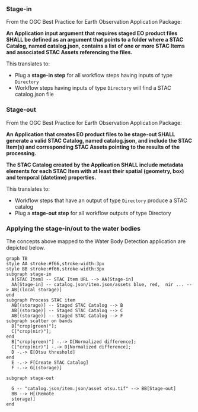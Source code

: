 

### Stage-in

From the OGC Best Practice for Earth Observation Application Package:

**An Application input argument that requires staged EO product files SHALL be defined as an argument that points to a folder where a STAC Catalog, named catalog.json, contains a list of one or more STAC Items and associated STAC Assets referencing the files.**

This translates to:

* Plug a **stage-in step** for all workflow steps having inputs of type `Directory`
* Workflow steps having inputs of type `Directory` will find a STAC catalog.json file

### Stage-out

From the OGC Best Practice for Earth Observation Application Package:

**An Application that creates EO product files to be stage-out SHALL generate a valid STAC Catalog, named catalog.json, and include the STAC Item(s) and corresponding STAC Assets pointing to the results of the processing.**

**The STAC Catalog created by the Application SHALL include metadata elements for each STAC Item with at least their spatial (geometry, box) and temporal (datetime) properties.**

This translates to:

* Workflow steps that have an output of type `Directory` produce a STAC catalog
* Plug a **stage-out step** for all workflow outputs of type Directory

### Applying the stage-in/out to the water bodies

The concepts above mapped to the Water Body Detection application are depicted below.

``` mermaid
graph TB
style AA stroke:#f66,stroke-width:3px
style BB stroke:#f66,stroke-width:3px
subgraph stage-in
  A[STAC Item] -- STAC Item URL --> AA[Stage-in]
  AA[Stage-in] -- catalog.json/item.json/assets blue, red,  nir ... --> AB[(local storage)]
end
subgraph Process STAC item
  AB[(storage)] -- Staged STAC Catalog --> B
  AB[(storage)] -- Staged STAC Catalog --> C
  AB[(storage)] -- Staged STAC Catalog --> F
subgraph scatter on bands
  B["crop(green)"];
  C["crop(nir)"];
end
  B["crop(green)"] -.-> D[Normalized difference];
  C["crop(nir)"] -.-> D[Normalized difference];
  D -.-> E[Otsu threshold]
end
  E -.-> F[Create STAC Catalog]
  F -.-> G[(storage)]

subgraph stage-out

  G -- "catalog.json/item.json/asset otsu.tif" --> BB[Stage-out] 
  BB --> H[(Remote 
  storage)]
end
```